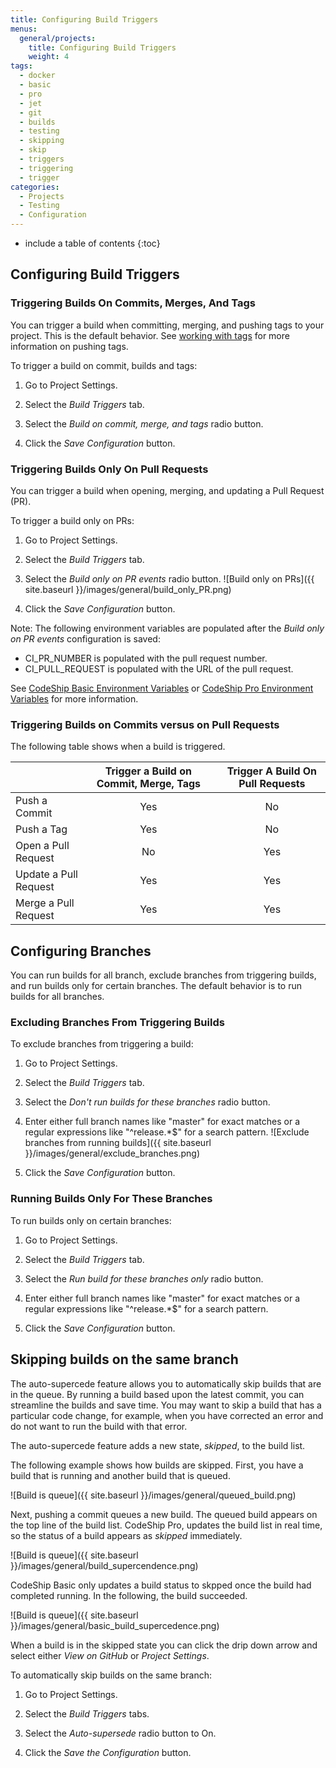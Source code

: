 ```yaml
---
title: Configuring Build Triggers
menus:
  general/projects:
    title: Configuring Build Triggers
    weight: 4
tags:
  - docker
  - basic
  - pro
  - jet
  - git
  - builds
  - testing
  - skipping
  - skip
  - triggers
  - triggering
  - trigger
categories:
  - Projects
  - Testing
  - Configuration
---
```


* include a table of contents
{:toc}

## Configuring Build Triggers

### Triggering Builds On Commits, Merges, And Tags

You can trigger a build when committing, merging, and pushing tags to your project.  This is the default behavior. See [working with tags](https://git-scm.com/book/en/v2/Git-Basics-Tagging) for more information on pushing tags.   


To trigger a build on commit, builds and tags:

1. Go to Project Settings.

2. Select the _Build Triggers_ tab.

3. Select the _Build on commit, merge, and tags_ radio button.

4. Click the _Save Configuration_ button.


### Triggering Builds Only On Pull Requests

You can trigger a build when opening, merging, and updating a Pull Request (PR).

To trigger a build only on PRs:

1. Go to Project Settings.

2. Select the _Build Triggers_ tab.

3. Select the _Build only on PR events_ radio button.
![Build only on PRs]({{ site.baseurl }}/images/general/build_only_PR.png)
4. Click the _Save Configuration_ button.

Note: The following environment variables are populated after the _Build only on PR events_ configuration is saved:
* CI_PR_NUMBER is populated with the pull request number.
* CI_PULL_REQUEST is populated with the URL of the pull request. 

See [CodeShip Basic Environment Variables](https://documentation.codeship.com/basic/builds-and-configuration/set-environment-variables/) or [CodeShip Pro Environment Variables](https://documentation.codeship.com/pro/builds-and-configuration/environment-variables/) for more information.

### Triggering Builds on Commits versus on Pull Requests

The following table shows when a build is triggered.
           

|                       	| Trigger a Build on Commit, Merge, Tags         |      | Trigger A Build On Pull Requests        	|
|-----------------------	|:----------------------------------------------:|:----:|:--------------------------------------------:	|
| Push a Commit                	|                       Yes                      |	|			No			|
| Push a Tag                  	|                       Yes                      |	|                      No                      	|
| Open a Pull Request   	|                       No                       |	|                      Yes                     	|
| Update a Pull Request 	|                       Yes                      |	|                      Yes                     	|
| Merge a Pull Request  	|                       Yes                      |	|                      Yes                     	|


## Configuring Branches

You can run builds for all branch, exclude branches from triggering builds, and run builds only for certain branches. 
The default behavior is to run builds for all branches.
 
### Excluding Branches From Triggering Builds

To exclude branches from triggering a build:

1. Go to Project Settings.

2. Select the _Build Triggers_ tab.

3. Select the _Don't run builds for these branches_ radio button.

4. Enter either full branch names like "master" for exact matches or a regular expressions like "^release.*$" for a search pattern.
![Exclude branches from running builds]({{ site.baseurl }}/images/general/exclude_branches.png)
5. Click the _Save Configuration_ button.

### Running Builds Only For These Branches

To run builds only on certain branches: 

1. Go to Project Settings.

2. Select the _Build Triggers_ tab.

3. Select the _Run build for these branches only_ radio button.

4. Enter either full branch names like "master" for exact matches or a regular expressions like "^release.*$" for a search pattern.

5. Click the _Save Configuration_ button.

## Skipping builds on the same branch

The auto-supercede feature allows you to automatically skip builds that are in the queue. By running a build based upon the latest commit, you can streamline the builds and save time. You may want to skip a build that has a particular code change, for example, when you have corrected an error and do not want to run the build with that error.

The auto-supercede feature adds a new state, _skipped_, to the build list. 

The following example shows how builds are skipped. First, you have a build that is running and another build that is queued.

![Build is queue]({{ site.baseurl }}/images/general/queued_build.png)

Next, pushing a commit queues a new build. The queued build appears on the top line of the build list. CodeShip Pro, updates the build list in real time, so the status of a build appears as _skipped_ immediately.  

![Build is queue]({{ site.baseurl }}/images/general/build_supercendence.png)

CodeShip Basic only updates a build status to skpped once the build had completed running. In the following, the build succeeded. 

![Build is queue]({{ site.baseurl }}/images/general/basic_build_supercedence.png)

When a build is in the skipped state you can click the drip down arrow and select either _View on GitHub_ or _Project Settings_. 
  
To automatically skip builds on the same branch:

1. Go to Project Settings.

2. Select the _Build Triggers_ tabs.

3. Select the _Auto-supersede_ radio button to On.

4. Click the _Save the Configuration_ button.
